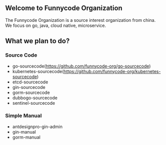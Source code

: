 ## Welcome to Funnycode Organization

The Funnycode Organization is a source interest organization from china. We focus on go, java, cloud native, microservice.

## What we plan to do?

### Source Code

- go-sourcecode(https://github.com/funnycode-org/go-sourcecode)
- kubernetes-sourcecode(https://github.com/funnycode-org/kubernetes-sourcecode)
- etcd-sourcecode
- gin-sourcecode
- gorm-sourcecode
- dubbogo-sourcecode
- sentinel-sourcecode

### Simple Manual

- antdesignpro-gin-admin
- gin-manual
- gorm-manual
